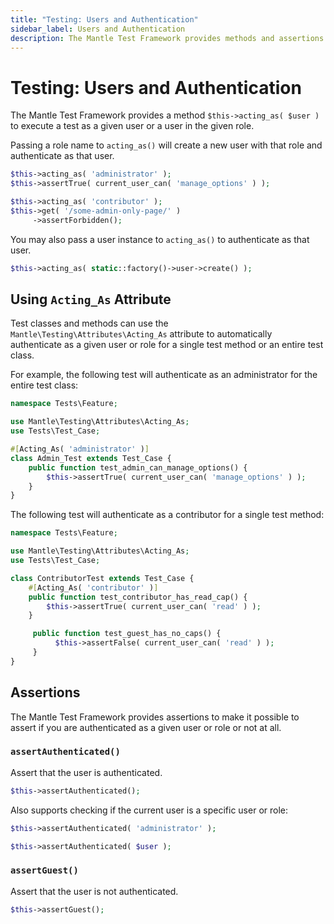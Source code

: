 ```yaml
---
title: "Testing: Users and Authentication"
sidebar_label: Users and Authentication
description: The Mantle Test Framework provides methods and assertions for testing users and authentication.
---
```


# Testing: Users and Authentication

The Mantle Test Framework provides a method `$this->acting_as( $user )` to
execute a test as a given user or a user in the given role.

Passing a role name to `acting_as()` will create a new user with that role and
authenticate as that user.

```php
$this->acting_as( 'administrator' );
$this->assertTrue( current_user_can( 'manage_options' ) );
```

```php
$this->acting_as( 'contributor' );
$this->get( '/some-admin-only-page/' )
     ->assertForbidden();
```

You may also pass a user instance to `acting_as()` to authenticate as that user.

```php
$this->acting_as( static::factory()->user->create() );
```

## Using `Acting_As` Attribute

Test classes and methods can use the `Mantle\Testing\Attributes\Acting_As`
attribute to automatically authenticate as a given user or role for a single
test method or an entire test class.

For example, the following test will authenticate as an administrator for the
entire test class:

```php
namespace Tests\Feature;

use Mantle\Testing\Attributes\Acting_As;
use Tests\Test_Case;

#[Acting_As( 'administrator' )]
class Admin_Test extends Test_Case {
    public function test_admin_can_manage_options() {
        $this->assertTrue( current_user_can( 'manage_options' ) );
    }
}
```

The following test will authenticate as a contributor for a single test method:

```php
namespace Tests\Feature;

use Mantle\Testing\Attributes\Acting_As;
use Tests\Test_Case;

class ContributorTest extends Test_Case {
    #[Acting_As( 'contributor' )]
    public function test_contributor_has_read_cap() {
        $this->assertTrue( current_user_can( 'read' ) );
    }

     public function test_guest_has_no_caps() {
          $this->assertFalse( current_user_can( 'read' ) );
     }
}
```

## Assertions

The Mantle Test Framework provides assertions to make it possible to assert if
you are authenticated as a given user or role or not at all.

### `assertAuthenticated()`

Assert that the user is authenticated.

```php
$this->assertAuthenticated();
```

Also supports checking if the current user is a specific user or role:

```php
$this->assertAuthenticated( 'administrator' );

$this->assertAuthenticated( $user );
```

### `assertGuest()`

Assert that the user is not authenticated.

```php
$this->assertGuest();
```